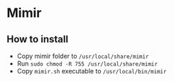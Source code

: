 # Mimir

## How to install

- Copy mimir folder to `/usr/local/share/mimir`
- Run `sudo chmod -R 755 /usr/local/share/mimir`
- Copy `mimir.sh` executable to `/usr/local/bin/mimir`